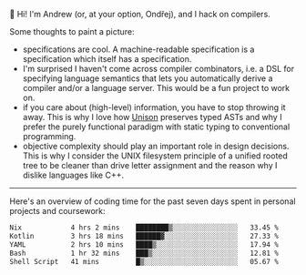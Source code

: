 :wave: Hi! I'm Andrew (or, at your option, Ondřej), and I hack on compilers. 

Some thoughts to paint a picture:
- specifications are cool. A machine-readable specification is a specification which itself has a specification.
- I'm surprised I haven't come across compiler combinators, i.e. a DSL for specifying language semantics that lets you automatically derive a compiler and/or a language server. This would be a fun project to work on.
- if you care about (high-level) information, you have to stop throwing it away. This is why I love how [Unison](https://github.com/unisonweb/unison) preserves typed ASTs and why I prefer the purely functional paradigm with static typing to conventional programming.
- objective complexity should play an important role in design decisions. This is why I consider the UNIX filesystem principle of a unified rooted tree to be cleaner than drive letter assignment and the reason why I dislike languages like C++.

---

Here's an overview of coding time for the past seven days spent in personal projects and coursework:
<!--START_SECTION:waka-->

```txt
Nix            4 hrs 2 mins    ████████▒░░░░░░░░░░░░░░░░   33.45 %
Kotlin         3 hrs 18 mins   ██████▓░░░░░░░░░░░░░░░░░░   27.33 %
YAML           2 hrs 10 mins   ████▒░░░░░░░░░░░░░░░░░░░░   17.94 %
Bash           1 hr 32 mins    ███▒░░░░░░░░░░░░░░░░░░░░░   12.81 %
Shell Script   41 mins         █▒░░░░░░░░░░░░░░░░░░░░░░░   05.67 %
```

<!--END_SECTION:waka-->

<!--
**viluon/viluon** is a ✨ _special_ ✨ repository because its `README.md` (this file) appears on your GitHub profile.

Here are some ideas to get you started:

- 🔭 I’m currently working on ...
- 🌱 I’m currently learning ...
- 👯 I’m looking to collaborate on ...
- 🤔 I’m looking for help with ...
- 💬 Ask me about ...
- 📫 How to reach me: ...
- 😄 Pronouns: ...
- ⚡ Fun fact: ...
-->

